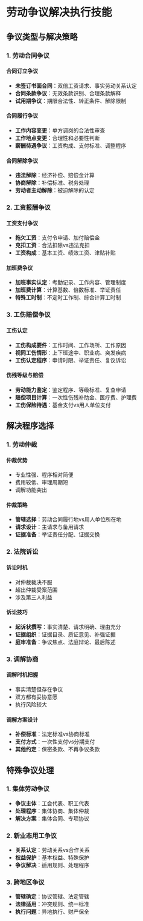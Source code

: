 # 劳动争议解决执行技能

## 争议类型与解决策略

### 1. 劳动合同争议
#### 合同订立争议
- **未签订书面合同**：双倍工资请求、事实劳动关系认定
- **合同条款争议**：无效条款识别、合理条款解释
- **试用期争议**：期限合法性、转正条件、解除限制

#### 合同履行争议
- **工作内容变更**：单方调岗的合法性审查
- **工作地点变更**：合理性和必要性判断
- **薪酬待遇争议**：工资构成、支付标准、调整程序

#### 合同解除争议
- **违法解除**：经济补偿、赔偿金计算
- **协商解除**：补偿标准、税务处理
- **劳动者主动解除**：被迫解除的认定

### 2. 工资报酬争议
#### 工资支付争议
- **拖欠工资**：支付令申请、加付赔偿金
- **克扣工资**：合法扣除vs违法克扣
- **工资构成**：基本工资、绩效工资、津贴补贴

#### 加班费争议
- **加班事实认定**：考勤记录、工作内容、管理制度
- **加班费计算**：计算基数、倍数标准、举证责任
- **特殊工时制**：不定时工作制、综合计算工时制

### 3. 工伤赔偿争议
#### 工伤认定
- **工伤构成要件**：工作时间、工作场所、工作原因
- **视同工伤情形**：上下班途中、职业病、突发疾病
- **工伤认定程序**：申请时限、举证责任、复议诉讼

#### 伤残等级与赔偿
- **劳动能力鉴定**：鉴定程序、等级标准、复查申请
- **赔偿项目计算**：一次性伤残补助金、医疗费、护理费
- **工伤保险待遇**：基金支付vs用人单位支付

## 解决程序选择

### 1. 劳动仲裁
#### 仲裁优势
- 专业性强、程序相对简便
- 费用较低、审理周期短
- 调解功能突出

#### 仲裁策略
- **管辖选择**：劳动合同履行地vs用人单位所在地
- **请求设计**：主请求与备用请求
- **证据准备**：举证责任分配、证据交换

### 2. 法院诉讼
#### 诉讼时机
- 对仲裁裁决不服
- 超出仲裁受案范围
- 涉及第三人利益

#### 诉讼技巧
- **起诉状撰写**：事实清楚、请求明确、理由充分
- **证据组织**：证据目录、质证意见、补强证据
- **庭审准备**：争议焦点、法庭辩论、最后陈述

### 3. 调解协商
#### 调解时机把握
- 事实清楚但存在争议
- 双方都有妥协意愿
- 执行风险较大

#### 调解方案设计
- **补偿标准**：法定标准vs协商标准
- **支付方式**：一次性支付vs分期支付
- **其他约定**：保密条款、不再争议条款

## 特殊争议处理

### 1. 集体劳动争议
- **争议主体**：工会代表、职工代表
- **处理程序**：集体协商、集体仲裁
- **解决方案**：集体合同、专项协议

### 2. 新业态用工争议
- **关系认定**：劳动关系vs合作关系
- **权益保护**：基本权益、特殊保护
- **争议解决**：适用规则、处理程序

### 3. 跨地区争议
- **管辖确定**：协议管辖、法定管辖
- **法律适用**：冲突规则、统一标准
- **执行问题**：异地执行、财产保全